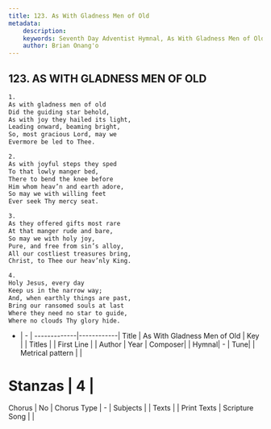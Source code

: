 ```yaml
---
title: 123. As With Gladness Men of Old
metadata:
    description: 
    keywords: Seventh Day Adventist Hymnal, As With Gladness Men of Old, , 
    author: Brian Onang'o
---
```



## 123. AS WITH GLADNESS MEN OF OLD

```txt
1.
As with gladness men of old
Did the guiding star behold,
As with joy they hailed its light,
Leading onward, beaming bright,
So, most gracious Lord, may we
Evermore be led to Thee.

2.
As with joyful steps they sped
To that lowly manger bed,
There to bend the knee before
Him whom heav’n and earth adore,
So may we with willing feet
Ever seek Thy mercy seat.

3.
As they offered gifts most rare
At that manger rude and bare,
So may we with holy joy,
Pure, and free from sin’s alloy,
All our costliest treasures bring,
Christ, to Thee our heav’nly King.

4.
Holy Jesus, every day
Keep us in the narrow way;
And, when earthly things are past,
Bring our ransomed souls at last
Where they need no star to guide,
Where no clouds Thy glory hide.
```

- |   -  |
-------------|------------|
Title | As With Gladness Men of Old |
Key |  |
Titles |  |
First Line |  |
Author | 
Year | 
Composer|  |
Hymnal|  - |
Tune|  |
Metrical pattern | |
# Stanzas | 4 |
Chorus | No |
Chorus Type | - |
Subjects |  |
Texts |  |
Print Texts | 
Scripture Song |  |
  
